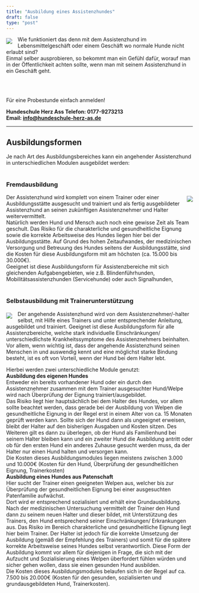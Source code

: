 ```yaml
---
title: "Ausbildung eines Assistenzhundes"
draft: false
type: "post"
---
```

<img src="/images/ausbildung.jpg" style="float:left;max-width:40%;padding: 5px 15px 0 0;"></img>
Wie funktioniert das denn mit dem Assistenzhund im Lebensmittelgeschäft oder einem Geschäft wo normale Hunde nicht erlaubt sind?  
Einmal selber ausprobieren, so bekommt man ein Gefühl dafür, worauf man in der Öffentlichkeit achten sollte, 
wenn man mit seinem Assistenzhund in ein Geschäft geht.
  
<br></br>

Für eine Probestunde einfach anmelden!  
  
**Hundeschule Herz Ass 
Telefon: 0177-9273213<br>
Email: info@hundeschule-herz-as.de**
<br>
***
## Ausbildungsformen
Je nach Art des Ausbildungsbereiches kann ein angehender Assistenzhund in unterschiedlichen Modulen ausgebildet werden:
<br></br>
### Fremdausbildung
<img src="/images/ausbildung_2.jpg" style="float:right;max-width:50%;padding: 5px 0 0 15px;"></img>
Der Assistenzhund wird komplett von einem Trainer oder einer Ausbildungsstätte ausgesucht und trainiert
und als fertig ausgebildeter Assistenzhund an seinen zukünftigen Assistenznehmer und Halter weitervermittelt.  
Natürlich werden Hund und Mensch auch noch eine gewisse Zeit als Team geschult.
Das Risiko für die charakterliche und gesundheitliche Eignung sowie die korrekte Arbeitsweise des Hundes liegen hier bei der Ausbildungsstätte.
Auf Grund des hohen Zeitaufwandes, der medizinischen Versorgung und Betreuung des Hundes seitens der Ausbildungsstätte,
sind die Kosten für diese Ausbildungsform mit am höchsten (ca. 15.000 bis 30.000€).  
Geeignet ist diese Ausbildungsform für Assistenzbereiche mit sich gleichenden Aufgabengebieten,
wie z.B. Blindenführhunden, Mobilitätsassistenzhunden (Servicehunde) oder auch Signalhunden,
<br></br>
### Selbstausbildung mit Trainerunterstützung
<img src="/images/ausbildung_3.jpg" style="float:left;max-width:50%;padding: 5px 15px 0 0;"></img>
Der angehende Assistenzhund wird von dem Assistenznehmer/-halter selbst, mit Hilfe eines Trainers und unter entsprechender Anleitung, ausgebildet und trainiert.
Geeignet ist diese Ausbildungsform für alle Assistenzbereiche, welche stark individuelle Einschränkungen/ unterschiedlichste Krankheitssymptome des Assistenznehmers beinhalten.
Vor allem, wenn wichtig ist, dass der angehende Assistenzhund seinen Menschen in und auswendig kennt und eine möglichst starke Bindung besteht, ist es oft von Vorteil, wenn der Hund bei dem Halter lebt.  

Hierbei werden zwei unterschiedliche Module genutzt:  
**Ausbildung des eigenen Hundes**  
Entweder ein bereits vorhandener Hund oder ein durch den Assistenznehmer zusammen mit dem Trainer ausgesuchter Hund/Welpe wird nach Überprüfung der Eignung trainiert/ausgebildet.  
Das Risiko liegt hier hauptsächlich bei dem Halter des Hundes, vor allem sollte beachtet werden,
dass gerade bei der Ausbildung von Welpen die gesundheitliche Eignung in der Regel erst in einem Alter von ca. 15 Monaten geprüft werden kann.
Sollte sich der Hund dann als ungeeignet erweisen, bleibt der Halter auf den bisherigen Ausgaben und Kosten sitzen.
Des Weiteren gilt es dann zu überlegen, ob der Hund als Familienhund bei seinem Halter bleiben kann
und ein zweiter Hund die Ausbildung antritt oder ob für den ersten Hund ein anderes Zuhause gesucht werden muss,
da der Halter nur einen Hund halten und versorgen kann.  
Die Kosten dieses Ausbildungsmodules liegen meistens zwischen 3.000 und 10.000€ (Kosten für den Hund, Überprüfung der gesundheitlichen Eignung, Trainerkosten)  
**Ausbildung eines Hundes aus Patenschaft**  
Hier sucht der Trainer einen geeigneten Welpen aus,
welcher bis zur Überprüfung der gesundheitlichen Eignung bei einer ausgesuchten Patenfamilie aufwächst.  
Dort wird er entsprechend sozialisiert und erhält eine Grundausbildung.
Nach der medizinischen Untersuchung vermittelt der Trainer den Hund dann zu seinem neuen Halter und dieser bildet,
mit Unterstützung des Trainers, den Hund entsprechend seiner Einschränkungen/ Erkrankungen aus.
Das Risiko im Bereich charakterliche und gesundheitliche Eignung liegt hier beim Trainer.
Der Halter ist jedoch für die korrekte Umsetzung der Ausbildung (gemäß der Empfehlung des Trainers)
und somit für die spätere korrekte Arbeitsweise seines Hundes selbst verantwortlich.
Diese Form der Ausbildung kommt vor allem für diejenigen in Frage,
die sich mit der Aufzucht und Sozialisierung eines Welpen überfordert fühlen würden und sicher gehen wollen, dass sie einen gesunden Hund ausbilden.  
Die Kosten dieses Ausbildungsmodules belaufen sich in der Regel auf ca. 7.500 bis 20.000€ (Kosten für den gesunden, sozialisierten und grundausgebildeten Hund, Trainerkosten).
